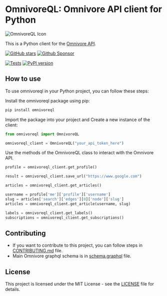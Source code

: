 # OmnivoreQL: Omnivore API client for Python

![OmnivoreQL Icon](https://github.com/yazdipour/OmnivoreQL/assets/8194807/d51d462d-4f5a-4031-980e-1faa5ca3f6e0)

This is a Python client for the [Omnivore API](https://omnivore.app).

[![GitHub stars](https://img.shields.io/github/stars/yazdipour/omnivoreql.svg?style=social&label=Star)](https://github.com/yazdipour/omnivoreql/stargazers)
[![Github Sponsor](https://img.shields.io/static/v1?label=Sponsor&message=%E2%9D%A4&logo=GitHub&color=%23fe8e86)](https://github.com/sponsors/yazdipour)

[![Tests](https://github.com/yazdipour/OmnivoreQL/actions/workflows/test.yml/badge.svg)](https://github.com/yazdipour/OmnivoreQL/actions/workflows/test.yml)
[![PyPI version](https://badge.fury.io/py/omnivoreql.svg)](https://pypi.org/project/omnivoreql/)

## How to use

To use omnivoreql in your Python project, you can follow these steps:

Install the omnivoreql package using pip:

```bash
pip install omnivoreql
```

Import the package into your project and Create a new instance of the client:

```python
from omnivoreql import OmnivoreQL

omnivoreql_client = OmnivoreQL("your_api_token_here")
```

Use the methods of the OmnivoreQL class to interact with the Omnivore API. 

```python
profile = omnivoreql_client.get_profile()

result = omnivoreql_client.save_url("https://www.google.com")

articles = omnivoreql_client.get_articles()

username = profile['me']['profile']['username']
slug = articles['search']['edges'][0]['node']['slug']
articles = omnivoreql_client.get_article(username, slug)

labels = omnivoreql_client.get_labels()
subscriptions = omnivoreql_client.get_subscriptions()
```

## Contributing

* If you want to contribute to this project, you can follow steps in [CONTRIBUTING.md](CONTRIBUTING.md) file.
* Main Omnivore graphql schema is in [schema.graphql](https://github.com/omnivore-app/omnivore/blob/main/packages/api/src/schema.ts) file.

## License

This project is licensed under the MIT License - see the [LICENSE](LICENSE) file for details.
